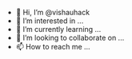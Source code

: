 - 👋 Hi, I’m @vishauhack
- 👀 I’m interested in ...
- 🌱 I’m currently learning ...
- 💞️ I’m looking to collaborate on ...
- 📫 How to reach me ...

<!---
vishauhack/vishauhack is a ✨ special ✨ repository because its `README.md` (this file) appears on your GitHub profile.
You can click the Preview link to take a look at your changes.
--->
